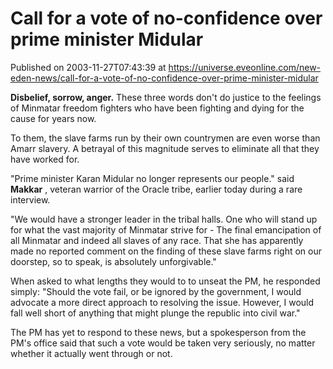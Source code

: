 # Call for a vote of no-confidence over prime minister Midular
Published on 2003-11-27T07:43:39 at https://universe.eveonline.com/new-eden-news/call-for-a-vote-of-no-confidence-over-prime-minister-midular

**Disbelief, sorrow, anger.** These three words don't do justice to the feelings of Minmatar freedom fighters who have been fighting and dying for the cause for years now. 

To them, the slave farms run by their own countrymen are even worse than Amarr slavery. A betrayal of this magnitude serves to eliminate all that they have worked for. 

"Prime minister Karan Midular no longer represents our people." said **Makkar** , veteran warrior of the Oracle tribe, earlier today during a rare interview. 

"We would have a stronger leader in the tribal halls. One who will stand up for what the vast majority of Minmatar strive for - The final emancipation of all Minmatar and indeed all slaves of any race. That she has apparently made no reported comment on the finding of these slave farms right on our doorstep, so to speak, is absolutely unforgivable." 

When asked to what lengths they would to to unseat the PM, he responded simply: "Should the vote fail, or be ignored by the government, I would advocate a more direct approach to resolving the issue. However, I would fall well short of anything that might plunge the republic into civil war." 

The PM has yet to respond to these news, but a spokesperson from the PM's office said that such a vote would be taken very seriously, no matter whether it actually went through or not.
